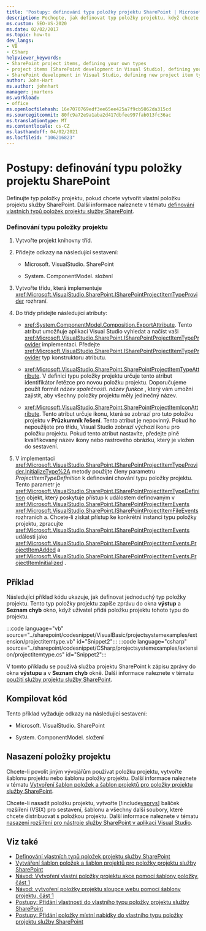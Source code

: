 ```yaml
---
title: 'Postupy: definování typu položky projektu SharePoint | Microsoft Docs'
description: Pochopte, jak definovat typ položky projektu, když chcete vytvořit vlastní položku projektu služby SharePoint.
ms.custom: SEO-VS-2020
ms.date: 02/02/2017
ms.topic: how-to
dev_langs:
- VB
- CSharp
helpviewer_keywords:
- SharePoint project items, defining your own types
- project items [SharePoint development in Visual Studio], defining your own types
- SharePoint development in Visual Studio, defining new project item types
author: John-Hart
ms.author: johnhart
manager: jmartens
ms.workload:
- office
ms.openlocfilehash: 16e7070769edf3ee65ee425a7f9cb5062da315cd
ms.sourcegitcommit: 80fc9a72e9a1aba2d417dbfee997fab013fc36ac
ms.translationtype: MT
ms.contentlocale: cs-CZ
ms.lasthandoff: 04/02/2021
ms.locfileid: "106216823"
---
```

# <a name="how-to-define-a-sharepoint-project-item-type"></a>Postupy: definování typu položky projektu SharePoint
  Definujte typ položky projektu, pokud chcete vytvořit vlastní položku projektu služby SharePoint. Další informace naleznete v tématu [definování vlastních typů položek projektu služby SharePoint](../sharepoint/defining-custom-sharepoint-project-item-types.md).

### <a name="to-define-a-project-item-type"></a>Definování typu položky projektu

1. Vytvořte projekt knihovny tříd.

2. Přidejte odkazy na následující sestavení:

    - Microsoft. VisualStudio. SharePoint

    - System. ComponentModel. složení

3. Vytvořte třídu, která implementuje <xref:Microsoft.VisualStudio.SharePoint.ISharePointProjectItemTypeProvider> rozhraní.

4. Do třídy přidejte následující atributy:

    - <xref:System.ComponentModel.Composition.ExportAttribute>. Tento atribut umožňuje aplikaci Visual Studio vyhledat a načíst vaši <xref:Microsoft.VisualStudio.SharePoint.ISharePointProjectItemTypeProvider> implementaci. Předejte <xref:Microsoft.VisualStudio.SharePoint.ISharePointProjectItemTypeProvider> typ konstruktoru atributu.

    - <xref:Microsoft.VisualStudio.SharePoint.SharePointProjectItemTypeAttribute>. V definici typu položky projektu určuje tento atribut identifikátor řetězce pro novou položku projektu. Doporučujeme použít formát *název společnosti*. *název funkce* , který vám umožní zajistit, aby všechny položky projektu měly jedinečný název.

    - <xref:Microsoft.VisualStudio.SharePoint.SharePointProjectItemIconAttribute>. Tento atribut určuje ikonu, která se zobrazí pro tuto položku projektu v **Průzkumník řešení**. Tento atribut je nepovinný. Pokud ho nepoužijete pro třídu, Visual Studio zobrazí výchozí ikonu pro položku projektu. Pokud tento atribut nastavíte, předejte plně kvalifikovaný název ikony nebo rastrového obrázku, který je vložen do sestavení.

5. V implementaci <xref:Microsoft.VisualStudio.SharePoint.ISharePointProjectItemTypeProvider.InitializeType%2A> metody použijte členy parametru *ProjectItemTypeDefinition* k definování chování typu položky projektu. Tento parametr je <xref:Microsoft.VisualStudio.SharePoint.ISharePointProjectItemTypeDefinition> objekt, který poskytuje přístup k událostem definovaným v <xref:Microsoft.VisualStudio.SharePoint.ISharePointProjectItemEvents> <xref:Microsoft.VisualStudio.SharePoint.ISharePointProjectItemFileEvents> rozhraních a. Chcete-li získat přístup ke konkrétní instanci typu položky projektu, zpracujte <xref:Microsoft.VisualStudio.SharePoint.ISharePointProjectItemEvents> události jako <xref:Microsoft.VisualStudio.SharePoint.ISharePointProjectItemEvents.ProjectItemAdded> a <xref:Microsoft.VisualStudio.SharePoint.ISharePointProjectItemEvents.ProjectItemInitialized> .

## <a name="example"></a>Příklad
 Následující příklad kódu ukazuje, jak definovat jednoduchý typ položky projektu. Tento typ položky projektu zapíše zprávu do okna **výstup** a **Seznam chyb** okno, když uživatel přidá položku projektu tohoto typu do projektu.

 :::code language="vb" source="../sharepoint/codesnippet/VisualBasic/projectsystemexamples/extension/projectitemtype.vb" id="Snippet2":::
 :::code language="csharp" source="../sharepoint/codesnippet/CSharp/projectsystemexamples/extension/projectitemtype.cs" id="Snippet2":::

 V tomto příkladu se používá služba projektu SharePoint k zápisu zprávy do okna **výstupu** a v **Seznam chyb** okně. Další informace naleznete v tématu [použití služby projektu služby SharePoint](../sharepoint/using-the-sharepoint-project-service.md).

## <a name="compile-the-code"></a>Kompilovat kód
 Tento příklad vyžaduje odkazy na následující sestavení:

- Microsoft. VisualStudio. SharePoint

- System. ComponentModel. složení

## <a name="deploy-the-project-item"></a>Nasazení položky projektu
 Chcete-li povolit jiným vývojářům používat položku projektu, vytvořte šablonu projektu nebo šablonu položky projektu. Další informace naleznete v tématu [Vytvoření šablon položek a šablon projektů pro položky projektu služby SharePoint](../sharepoint/creating-item-templates-and-project-templates-for-sharepoint-project-items.md).

 Chcete-li nasadit položku projektu, vytvořte [!include[vsprvs](../sharepoint/includes/vsprvs-md.md)] balíček rozšíření (VSIX) pro sestavení, šablonu a všechny další soubory, které chcete distribuovat s položkou projektu. Další informace naleznete v tématu [nasazení rozšíření pro nástroje služby SharePoint v aplikaci Visual Studio](../sharepoint/deploying-extensions-for-the-sharepoint-tools-in-visual-studio.md).

## <a name="see-also"></a>Viz také
- [Definování vlastních typů položek projektu služby SharePoint](../sharepoint/defining-custom-sharepoint-project-item-types.md)
- [Vytváření šablon položek a šablon projektů pro položky projektu služby SharePoint](../sharepoint/creating-item-templates-and-project-templates-for-sharepoint-project-items.md)
- [Návod: Vytvoření vlastní položky projektu akce pomocí šablony položky, část 1](../sharepoint/walkthrough-creating-a-custom-action-project-item-with-an-item-template-part-1.md)
- [Návod: vytvoření položky projektu sloupce webu pomocí šablony projektu, část 1](../sharepoint/walkthrough-creating-a-site-column-project-item-with-a-project-template-part-1.md)
- [Postupy: Přidání vlastnosti do vlastního typu položky projektu služby SharePoint](../sharepoint/how-to-add-a-property-to-a-custom-sharepoint-project-item-type.md)
- [Postupy: Přidání položky místní nabídky do vlastního typu položky projektu služby SharePoint](../sharepoint/how-to-add-a-shortcut-menu-item-to-a-custom-sharepoint-project-item-type.md)
